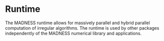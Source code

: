 # Runtime

The MADNESS runtime allows for massively parallel and hybrid parallel computation of 
irregular algorithms. The runtime is used by other packages independently of the MADNESS numerical library and applications.

